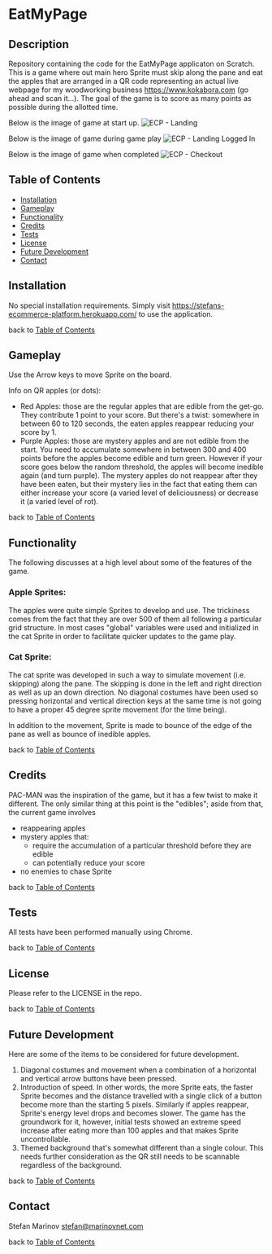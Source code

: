 # EatMyPage


## Description

Repository containing the code for the EatMyPage applicaton on Scratch. This is a game where out main hero Sprite must skip along the pane and eat the apples that are arranged in a QR code representing an actual live webpage for my woodworking business https://www.kokabora.com (go ahead and scan it...). The goal of the game is to score as many points as possible during the allotted time.  


Below is the image of game at start up.
![ECP - Landing](./assets/images/ECP-01-cart.png)

Below is the image of game during game play
![ECP - Landing Logged In](./assets/images/ECP-02-cart-logged-in.png)

Below is the image of game when completed
![ECP - Checkout](./assets/images/ECP-03-checkout.png)




## Table of Contents

- [Installation](#installation)
- [Gameplay](#gameplay)
- [Functionality](#functionality)
- [Credits](#credits)
- [Tests](#tests)
- [License](#license)
- [Future Development](#future-development)
- [Contact](#contact)

## Installation

No special installation requirements. Simply visit https://stefans-ecommerce-platform.herokuapp.com/ to use the application.


back to [Table of Contents](#table-of-contents)


## Gameplay

Use the Arrow keys to move Sprite on the board. 

Info on QR apples (or dots):
- Red Apples: those are the regular apples that are edible from the get-go. They contribute 1 point to your score. But there's a twist: somewhere in between 60 to 120 seconds, the eaten apples reappear reducing your score by 1.
- Purple Apples: those are mystery apples and are not edible from the start. You need to accumulate somewhere in between 300 and 400 points before the apples become edible and turn green. However if your score goes below the random threshold, the apples will become inedible again (and turn purple). The mystery apples do not reappear after they have been eaten, but their mystery lies in the fact that eating them can either increase your score (a varied level of deliciousness) or decrease it (a varied level of rot). 



back to [Table of Contents](#table-of-contents)


## Functionality

The following discusses at a high level about some of the features of the game. 


### Apple Sprites:

The apples were quite simple Sprites to develop and use. The trickiness comes from the fact that they are over 500 of them all following a particular grid structure. In most cases "global" variables were used and initialized in the cat Sprite in order to facilitate quicker updates to the game play.

### Cat Sprite:

The cat sprite was developed in such a way to simulate movement (i.e. skipping) along the pane. The skipping is done in the left and right direction as well as up an down direction. No diagonal costumes have been used so pressing horizontal and vertical direction keys at the same time is not going to have a proper 45 degree sprite movement (for the time being).

In addition to the movement, Sprite is made to bounce of the edge of the pane as well as bounce of inedible apples. 


back to [Table of Contents](#table-of-contents)



## Credits
PAC-MAN was the inspiration of the game, but it has a few twist to make it different. The only similar thing at this point is the "edibles"; aside from that, the current game involves 
- reappearing apples
- mystery apples that:
    - require the accumulation of a particular threshold before they are edible
    - can potentially reduce your score
- no enemies to chase Sprite

back to [Table of Contents](#table-of-contents)


## Tests

All tests have been performed manually using Chrome.

back to [Table of Contents](#table-of-contents)


## License

Please refer to the LICENSE in the repo.

back to [Table of Contents](#table-of-contents)


## Future Development

Here are some of the items to be considered for future development.
1. Diagonal costumes and movement when a combination of a horizontal and vertical arrow buttons have been pressed.
2. Introduction of speed. In other words, the more Sprite eats, the faster Sprite becomes and the distance travelled with a single click of a button become more than the starting 5 pixels. Similarly if apples reappear, Sprite's energy level drops and becomes slower. The game has the groundwork for it, however, initial tests showed an extreme speed increase after eating more than 100 apples and that makes Sprite uncontrollable.
3. Themed background that's somewhat different than a single colour. This needs further consideration as the QR still needs to be scannable regardless of the background.
    

back to [Table of Contents](#table-of-contents)


## Contact
Stefan Marinov
stefan@marinovnet.com

back to [Table of Contents](#table-of-contents)